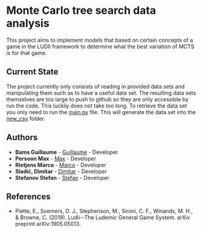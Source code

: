 # Monte Carlo tree search data analysis

This project aims to implement models that based on certain concepts of a game in the LUDII framework to determine what
the best variation of MCTS is for that game.

## Current State

The project currently only consists of reading in provided data sets and manipulating them such as to have a useful data
set. The resulting data sets themselves are too large to push to github so they are only accessible by run the code.
This luckily does not take too long. To retrieve the data set you only need to run the [main.py](main.py) file. This
will generate the data set into the [new_csv](new_csv) folder.

## Authors

* **Bams Guillaume** - [Guillaume](https://github.com/Guil02) - Developer
* **Persoon Max** - [Max](https://github.com/MaxPersoon) - Developer
* **Rietjens Marco** - [Marco](https://github.com/Rytjens) - Developer
* **Sladić, Dimitar** - [Dimitar](https://github.com/Sladic) - Developer
* **Stefanov Stefan** - [Stefan](https://github.com/StefanStefanov741) - Developer

## References

* Piette, E., Soemers, D. J., Stephenson, M., Sironi, C. F., Winands, M. H., & Browne, C. (2019). Ludii--The Ludemic
  General Game System. arXiv preprint arXiv:1905.05013.